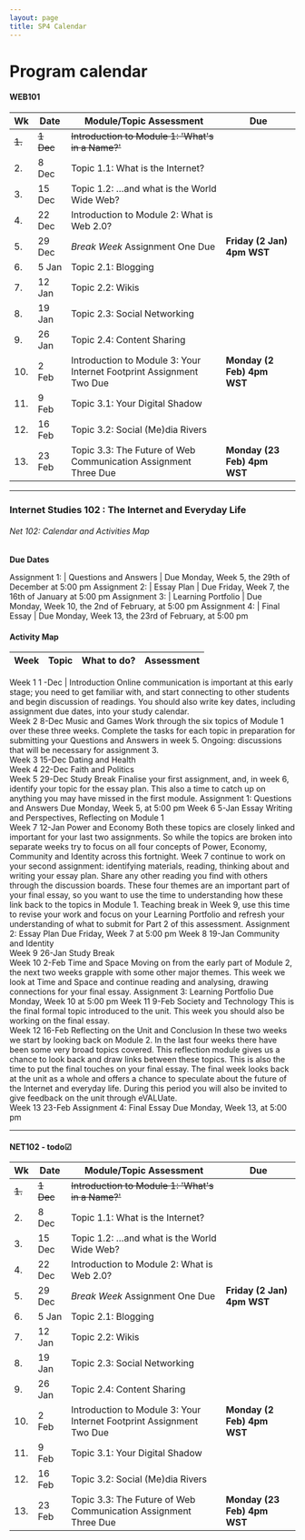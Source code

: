 ```yaml
---
layout: page
title: SP4 Calendar
---
```


# Program calendar 

#### WEB101

Wk  | Date     | Module/Topic Assessment                        | Due 
--- | -------- | ---------------------------------------------- | ---------
~~1.~~ | ~~1 Dec~~ | ~~Introduction to Module 1: 'What's in a Name?'~~  | 
2.  | 8 Dec    | Topic 1.1: What is the Internet?               |
3.  | 15 Dec   | Topic 1.2: …and what is the World Wide Web?    |
4.  | 22 Dec   | Introduction to Module 2: What is Web 2.0?     |
5.  | 29 Dec   | *Break Week* Assignment One Due                | **Friday (2 Jan) 4pm WST**
6.  | 5 Jan    | Topic 2.1: Blogging                            |
7.  | 12 Jan   | Topic 2.2: Wikis                               |
8.  | 19 Jan   | Topic 2.3: Social Networking                   |
9.  | 26 Jan   | Topic 2.4: Content Sharing                     |
10. | 2 Feb    | Introduction to Module 3: Your Internet Footprint Assignment Two Due | **Monday (2 Feb) 4pm WST**
11. | 9 Feb    | Topic 3.1: Your Digital Shadow                 |
12. | 16 Feb   | Topic 3.2: Social (Me)dia Rivers               |
13. | 23 Feb   | Topic 3.3: The Future of Web Communication Assignment Three Due | **Monday (23 Feb) 4pm WST**


---

### Internet Studies 102 : The Internet and Everyday Life  

###### Net 102: Calendar and Activities Map


**Due Dates**

Assignment 1:   | Questions and Answers               | Due Monday, Week 5, the 29th of December at 5:00 pm
Assignment 2:   | Essay Plan                          | Due Friday, Week 7, the 16th of January  at 5:00 pm
Assignment 3:   | Learning Portfolio                  | Due Monday, Week 10, the 2nd of February, at 5:00 pm
Assignment 4:   | Final Essay                         | Due Monday, Week 13, the 23rd of February, at 5:00 pm

 

#### Activity Map

Week          | Topic   |  What to do?   | Assessment 
 ------------ | ------- | -------------- | --------- 


Week 1 1 -Dec | Introduction Online communication is important at this early stage; you need to get familiar with, and start connecting to other students and begin discussion of readings. You should also write key dates, including assignment due dates, into your study calendar.   
Week 2  8-Dec Music and Games Work through the six topics of Module 1 over these three weeks. Complete the tasks for each topic in preparation for submitting your Questions and Answers in week 5. Ongoing: discussions that will be necessary for assignment 3.   
Week 3 15-Dec Dating and Health   
Week 4 22-Dec Faith and Politics   
Week 5 29-Dec Study Break Finalise your first assignment, and, in week 6, identify your topic for the essay plan. This also a time to catch up on anything you may have missed in the first module. Assignment 1: Questions and Answers Due Monday, Week 5, at 5:00 pm 
Week 6  5-Jan Essay Writing and Perspectives, Reflecting on Module 1   
Week 7 12-Jan Power and Economy Both these topics are closely linked and important for your last two assignments. So while the topics are broken into separate weeks try to focus on all four concepts of Power, Economy, Community and Identity across this fortnight. Week 7 continue to work on your second assignment: identifying materials, reading, thinking about and writing your essay plan. Share any other reading you find with others through the discussion boards. These four themes are an important part of your final essay, so you want to use the time to understanding how these link back to the topics in Module 1. Teaching break in Week 9, use this time to revise your work and focus on your Learning Portfolio and refresh your understanding of what to submit for Part 2 of this assessment. Assignment 2: Essay Plan Due Friday, Week 7  at 5:00 pm 
Week 8 19-Jan Community and Identity   
Week 9 26-Jan Study Break   
Week 10 2-Feb Time and Space Moving on from the early part of Module 2, the next two weeks grapple with some other major themes. This week we look at Time and Space and continue reading and analysing, drawing connections for your final essay. Assignment 3: Learning Portfolio Due Monday, Week 10 at 5:00 pm 
Week 11 9-Feb Society and Technology This is the final formal topic introduced to the unit. This week you should also be working on the final essay.   
Week 12 16-Feb Reflecting on the Unit and Conclusion In these two weeks we start by looking back on Module 2. In the last four weeks there have been some very broad topics covered. This reflection module gives us a chance to look back and draw links between these topics. This is also the time to put the final touches on your final essay. The final week looks back at the unit as a whole and offers a chance to speculate about the future of the Internet and everyday life. During this period you will also be invited to give feedback on the unit through eVALUate.   
Week 13 23-Feb Assignment 4: Final Essay Due Monday, Week 13, at 5:00 pm 


---


#### NET102 - todo☑ 

Wk  | Date     | Module/Topic Assessment                        | Due 
--- | -------- | ---------------------------------------------- | ---------
~~1.~~ | ~~1 Dec~~ | ~~Introduction to Module 1: 'What's in a Name?'~~  | 
2.  | 8 Dec    | Topic 1.1: What is the Internet?               |
3.  | 15 Dec   | Topic 1.2: …and what is the World Wide Web?    |
4.  | 22 Dec   | Introduction to Module 2: What is Web 2.0?     |
5.  | 29 Dec   | *Break Week* Assignment One Due                | **Friday (2 Jan) 4pm WST**
6.  | 5 Jan    | Topic 2.1: Blogging                            |
7.  | 12 Jan   | Topic 2.2: Wikis                               |
8.  | 19 Jan   | Topic 2.3: Social Networking                   |
9.  | 26 Jan   | Topic 2.4: Content Sharing                     |
10. | 2 Feb    | Introduction to Module 3: Your Internet Footprint Assignment Two Due | **Monday (2 Feb) 4pm WST**
11. | 9 Feb    | Topic 3.1: Your Digital Shadow                 |
12. | 16 Feb   | Topic 3.2: Social (Me)dia Rivers               |
13. | 23 Feb   | Topic 3.3: The Future of Web Communication Assignment Three Due | **Monday (23 Feb) 4pm WST**
